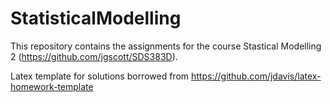 # StatisticalModelling

This repository contains the assignments for the course Stastical Modelling 2 (https://github.com/jgscott/SDS383D).

Latex template for solutions borrowed from https://github.com/jdavis/latex-homework-template

